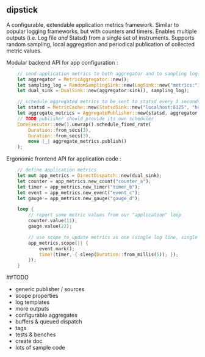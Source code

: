 dipstick
--------
A configurable, extendable application metrics framework. 
Similar to popular logging frameworks, but with counters and timers. 
Enables multiple outputs (i.e. Log file _and_ Statsd) from a single set of instruments.
Supports random sampling, local aggregation and periodical publication of collected metric values.

Modular backend API for app configuration : 

```rust
    // send application metrics to both aggregator and to sampling log
    let aggregator = MetricAggregator::new();
    let sampling_log = RandomSamplingSink::new(LogSink::new("metrics:"), 0.1);
    let dual_sink = DualSink::new(aggregator.sink(), sampling_log);

    // schedule aggregated metrics to be sent to statsd every 3 seconds
    let statsd = MetricCache::new(StatsdSink::new("localhost:8125", "hello.").unwrap(), 512);
    let aggregate_metrics = AggregatePublisher::new(statsd, aggregator.source());
    // TODO publisher should provide its own scheduler
    CoreExecutor::new().unwrap().schedule_fixed_rate(
        Duration::from_secs(3),
        Duration::from_secs(3),
        move |_| aggregate_metrics.publish()
    );
```

Ergonomic frontend API for application code :

```rust
    // define application metrics
    let mut app_metrics = DirectDispatch::new(dual_sink);
    let counter = app_metrics.new_count("counter_a");
    let timer = app_metrics.new_timer("timer_b");
    let event = app_metrics.new_event("event_c");
    let gauge = app_metrics.new_gauge("gauge_d");

    loop {
        // report some metric values from our "application" loop
        counter.value(11);
        gauge.value(22);

        // use scope to update metrics as one (single log line, single network packet, etc.)
        app_metrics.scope(|| {
            event.mark();
            time!(timer, { sleep(Duration::from_millis(5)); });
        });
    }
```

##TODO
- generic publisher / sources
- scope properties
- log templates
- more outputs
- configurable aggregates
- buffers & queued dispatch
- tags
- tests & benches
- create doc
- lots of sample code